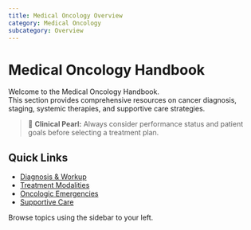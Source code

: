 ```yaml
---
title: Medical Oncology Overview
category: Medical Oncology
subcategory: Overview
---
```


# Medical Oncology Handbook

Welcome to the Medical Oncology Handbook.  
This section provides comprehensive resources on cancer diagnosis, staging, systemic therapies, and supportive care strategies.

> 📌 **Clinical Pearl:** Always consider performance status and patient goals before selecting a treatment plan.

## Quick Links
- [Diagnosis & Workup](./diagnosis-workup/)
- [Treatment Modalities](./treatment-modalities/)
- [Oncologic Emergencies](./oncologic-emergencies/)
- [Supportive Care](./supportive-care/)

Browse topics using the sidebar to your left.